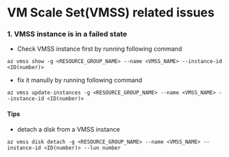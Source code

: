 # VM Scale Set(VMSS) related issues
### 1. VMSS instance is in a failed state
 - Check VMSS instance first by running following command
```
az vmss show -g <RESOURCE_GROUP_NAME> --name <VMSS_NAME> --instance-id <ID(number)>
```

 - fix it manully by running following command
```
az vmss update-instances -g <RESOURCE_GROUP_NAME> --name <VMSS_NAME> --instance-id <ID(number)>
```

#### Tips
 - detach a disk from a VMSS instance
```
az vmss disk detach -g <RESOURCE_GROUP_NAME> --name <VMSS_NAME> --instance-id <ID(number)> --lun number
```
